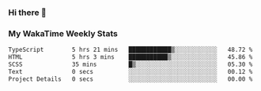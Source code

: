 ### Hi there 👋

<!--
**royschrauwen/royschrauwen** is a ✨ _special_ ✨ repository because its `README.md` (this file) appears on your GitHub profile.

Here are some ideas to get you started:

- 🔭 I’m currently working on ...
- 🌱 I’m currently learning ...
- 👯 I’m looking to collaborate on ...
- 🤔 I’m looking for help with ...
- 💬 Ask me about ...
- 📫 How to reach me: ...
- 😄 Pronouns: ...
- ⚡ Fun fact: ...
-->


### My WakaTime Weekly Stats
<!--START_SECTION:waka-->

```txt
TypeScript        5 hrs 21 mins   ████████████▒░░░░░░░░░░░░   48.72 %
HTML              5 hrs 3 mins    ███████████▒░░░░░░░░░░░░░   45.86 %
SCSS              35 mins         █▒░░░░░░░░░░░░░░░░░░░░░░░   05.30 %
Text              0 secs          ░░░░░░░░░░░░░░░░░░░░░░░░░   00.12 %
Project Details   0 secs          ░░░░░░░░░░░░░░░░░░░░░░░░░   00.00 %
```

<!--END_SECTION:waka-->
